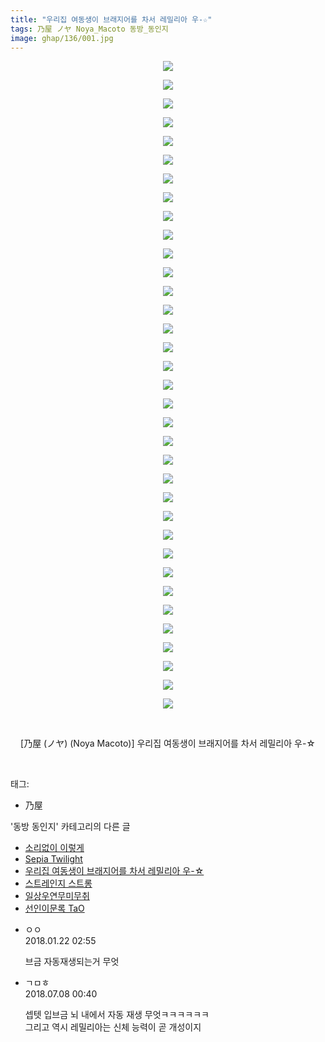 ```yaml
---
title: "우리집 여동생이 브래지어를 차서 레밀리아 우-☆"
tags: 乃屋 ノヤ Noya_Macoto 동방_동인지
image: ghap/136/001.jpg
---
```

<div class="article">
<p style="text-align: center; clear: none; float: none;"><img src="{{ site.nasurl }}/ghap/136/001.jpg"/></p>
<p style="text-align: center; clear: none; float: none;"><img src="{{ site.nasurl }}/ghap/136/002.jpg"/></p>
<p style="text-align: center; clear: none; float: none;"><img src="{{ site.nasurl }}/ghap/136/003.jpg"/></p>
<p style="text-align: center; clear: none; float: none;"><img src="{{ site.nasurl }}/ghap/136/004.jpg"/></p>
<p style="text-align: center; clear: none; float: none;"><img src="{{ site.nasurl }}/ghap/136/005.jpg"/></p>
<p style="text-align: center; clear: none; float: none;"><img src="{{ site.nasurl }}/ghap/136/006.jpg"/></p>
<p style="text-align: center; clear: none; float: none;"><img src="{{ site.nasurl }}/ghap/136/007.jpg"/></p>
<p style="text-align: center; clear: none; float: none;"><img src="{{ site.nasurl }}/ghap/136/008.jpg"/></p>
<p style="text-align: center; clear: none; float: none;"><img src="{{ site.nasurl }}/ghap/136/009.jpg"/></p>
<p style="text-align: center; clear: none; float: none;"><img src="{{ site.nasurl }}/ghap/136/010.jpg"/></p>
<p style="text-align: center; clear: none; float: none;"><img src="{{ site.nasurl }}/ghap/136/011.jpg"/></p>
<p style="text-align: center; clear: none; float: none;"><img src="{{ site.nasurl }}/ghap/136/012.jpg"/></p>
<p style="text-align: center; clear: none; float: none;"><img src="{{ site.nasurl }}/ghap/136/013.jpg"/></p>
<p style="text-align: center; clear: none; float: none;"><img src="{{ site.nasurl }}/ghap/136/014.jpg"/></p>
<p style="text-align: center; clear: none; float: none;"><img src="{{ site.nasurl }}/ghap/136/015.jpg"/></p>
<p style="text-align: center; clear: none; float: none;"><img src="{{ site.nasurl }}/ghap/136/016.jpg"/></p>
<p style="text-align: center; clear: none; float: none;"><img src="{{ site.nasurl }}/ghap/136/017.jpg"/></p>
<p style="text-align: center; clear: none; float: none;"><img src="{{ site.nasurl }}/ghap/136/018.jpg"/></p>
<p style="text-align: center; clear: none; float: none;"><img src="{{ site.nasurl }}/ghap/136/019.jpg"/></p>
<p style="text-align: center; clear: none; float: none;"><img src="{{ site.nasurl }}/ghap/136/020.jpg"/></p>
<p style="text-align: center; clear: none; float: none;"><img src="{{ site.nasurl }}/ghap/136/021.jpg"/></p>
<p style="text-align: center; clear: none; float: none;"><img src="{{ site.nasurl }}/ghap/136/022.jpg"/></p>
<p style="text-align: center; clear: none; float: none;"><img src="{{ site.nasurl }}/ghap/136/023.jpg"/></p>
<p style="text-align: center; clear: none; float: none;"><img src="{{ site.nasurl }}/ghap/136/024.jpg"/></p>
<p style="text-align: center; clear: none; float: none;"><img src="{{ site.nasurl }}/ghap/136/025.jpg"/></p>
<p style="text-align: center; clear: none; float: none;"><img src="{{ site.nasurl }}/ghap/136/026.jpg"/></p>
<p style="text-align: center; clear: none; float: none;"><img src="{{ site.nasurl }}/ghap/136/027.jpg"/></p>
<p style="text-align: center; clear: none; float: none;"><img src="{{ site.nasurl }}/ghap/136/028.jpg"/></p>
<p style="text-align: center; clear: none; float: none;"><img src="{{ site.nasurl }}/ghap/136/029.jpg"/></p>
<p style="text-align: center; clear: none; float: none;"><img src="{{ site.nasurl }}/ghap/136/030.jpg"/></p>
<p style="text-align: center; clear: none; float: none;"><img src="{{ site.nasurl }}/ghap/136/031.jpg"/></p>
<p style="text-align: center; clear: none; float: none;"><img src="{{ site.nasurl }}/ghap/136/032.jpg"/></p>
<p style="text-align: center; clear: none; float: none;"><img src="{{ site.nasurl }}/ghap/136/033.jpg"/></p>
<p style="text-align: center; clear: none; float: none;"><img src="{{ site.nasurl }}/ghap/136/034.jpg"/></p>
<p style="text-align: center; clear: none; float: none;"><img src="{{ site.nasurl }}/ghap/136/035.jpg"/></p>
<p style="text-align: center; clear: none; float: none;"><br/></p>
<p style="text-align: center; clear: none; float: none;">[乃屋 (ノヤ) (Noya Macoto)] 우리집 여동생이 브래지어를 차서 레밀리아 우-☆</p>
<p><br/></p>
</div><div class="tagTrail">
<p>태그: </p>
<ul>
<li>乃屋</li>
</ul>
</div><div class="another">
<p>'동방 동인지' 카테고리의 다른 글</p>
<ul>
<li><a href="/2016-06-18-ghap_138">소리없이 이렇게</a></li>
<li><a href="/2016-06-18-ghap_137">Sepia Twilight</a></li>
<li><a href="/2016-06-18-ghap_136">우리집 여동생이 브래지어를 차서 레밀리아 우-☆</a></li>
<li><a href="/2016-06-18-ghap_135">스트레인지 스트롱</a></li>
<li><a href="/2016-06-18-ghap_134">일상우연무미무취</a></li>
<li><a href="/2016-06-18-ghap_133">선인이문록 TaO</a></li>
</ul>
</div><div class="cb_module cb_fluid">
<div class="cb_wrt cb_profile">
<div class="comment">
<ul>
<li class="cb_thumb_off" id="comment15179651">
<div class="cb_comment_area">
<div class="cb_info_area">
<div class="cb_section">
<span class="cb_nick_name">ㅇㅇ</span>
</div>
<div class="cb_section">
<span class="cb_date">2018.01.22 02:55 </span>
</div>
</div>
<div class="cb_dsc_comment">
<p class="cb_dsc">
											브금 자동재생되는거 무엇
										</p>
</div>
</div></li>
<li class="cb_thumb_off" id="comment15282098">
<div class="cb_comment_area">
<div class="cb_info_area">
<div class="cb_section">
<span class="cb_nick_name">ㄱㅁㅎ</span>
</div>
<div class="cb_section">
<span class="cb_date">2018.07.08 00:40 </span>
</div>
</div>
<div class="cb_dsc_comment">
<p class="cb_dsc">
											셉텟 입브금 뇌 내에서 자동 재생 무엇ㅋㅋㅋㅋㅋㅋ<br/>
그리고 역시 레밀리아는 신체 능력이 곧 개성이지
										</p>
</div>
</div></li>
</ul>
</div>
</div><!-- commentList close -->
</div>
<br/>
<p id="refer"></p>
<br/>
